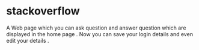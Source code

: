 # stackoverflow

A Web page which you can ask question and answer question which are displayed in the home page . 
Now you can save your login details and even edit your details .
